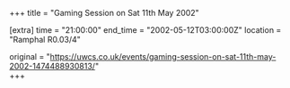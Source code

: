 +++
title = "Gaming Session on Sat 11th May 2002"

[extra]
time = "21:00:00"
end_time = "2002-05-12T03:00:00Z"
location = "Ramphal R0.03/4"

original = "https://uwcs.co.uk/events/gaming-session-on-sat-11th-may-2002-1474488930813/"    
+++



